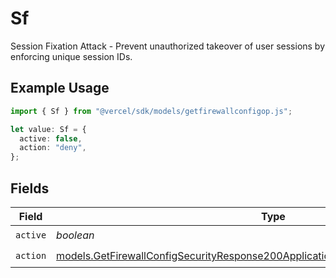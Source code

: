 # Sf

Session Fixation Attack - Prevent unauthorized takeover of user sessions by enforcing unique session IDs.

## Example Usage

```typescript
import { Sf } from "@vercel/sdk/models/getfirewallconfigop.js";

let value: Sf = {
  active: false,
  action: "deny",
};
```

## Fields

| Field                                                                                                                                                                        | Type                                                                                                                                                                         | Required                                                                                                                                                                     | Description                                                                                                                                                                  |
| ---------------------------------------------------------------------------------------------------------------------------------------------------------------------------- | ---------------------------------------------------------------------------------------------------------------------------------------------------------------------------- | ---------------------------------------------------------------------------------------------------------------------------------------------------------------------------- | ---------------------------------------------------------------------------------------------------------------------------------------------------------------------------- |
| `active`                                                                                                                                                                     | *boolean*                                                                                                                                                                    | :heavy_check_mark:                                                                                                                                                           | N/A                                                                                                                                                                          |
| `action`                                                                                                                                                                     | [models.GetFirewallConfigSecurityResponse200ApplicationJSONResponseBodyCrsSfAction](../models/getfirewallconfigsecurityresponse200applicationjsonresponsebodycrssfaction.md) | :heavy_check_mark:                                                                                                                                                           | N/A                                                                                                                                                                          |